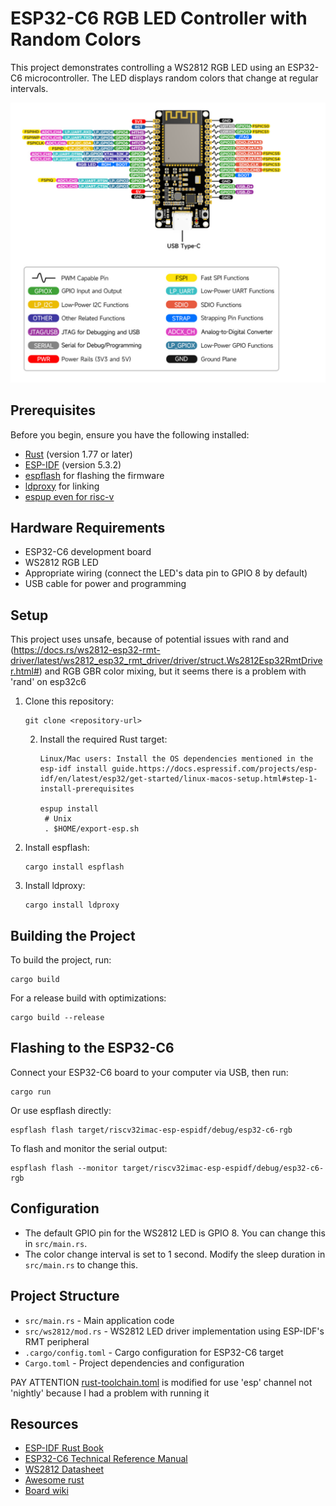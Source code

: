 # ESP32-C6 RGB LED Controller with Random Colors

This project demonstrates controlling a WS2812 RGB LED using an ESP32-C6 microcontroller. The LED displays random colors that change at regular intervals.

![img.png](img.png)

## Prerequisites

Before you begin, ensure you have the following installed:

- [Rust](https://www.rust-lang.org/tools/install) (version 1.77 or later)
- [ESP-IDF](https://docs.espressif.com/projects/esp-idf/en/latest/esp32c6/get-started/index.html) (version 5.3.2)
- [espflash](https://github.com/esp-rs/espflash) for flashing the firmware
- [ldproxy](https://github.com/esp-rs/embuild/tree/master/ldproxy) for linking
- [espup even for risc-v](https://docs.espressif.com/projects/rust/book/installation/riscv-and-xtensa.html)

## Hardware Requirements

- ESP32-C6 development board
- WS2812 RGB LED
- Appropriate wiring (connect the LED's data pin to GPIO 8 by default)
- USB cable for power and programming

## Setup

This project uses unsafe, because of potential issues with rand and (https://docs.rs/ws2812-esp32-rmt-driver/latest/ws2812_esp32_rmt_driver/driver/struct.Ws2812Esp32RmtDriver.html#)
and RGB GBR color mixing, but it seems there is a problem with 'rand' on esp32c6

1. Clone this repository:
   ```
   git clone <repository-url>
   ```

   2. Install the required Rust target:
      ```
      Linux/Mac users: Install the OS dependencies mentioned in the esp-idf install guide.https://docs.espressif.com/projects/esp-idf/en/latest/esp32/get-started/linux-macos-setup.html#step-1-install-prerequisites
  
      espup install
       # Unix
       . $HOME/export-esp.sh
      ```

3. Install espflash:
   ```
   cargo install espflash
   ```

4. Install ldproxy:
   ```
   cargo install ldproxy
   ```

## Building the Project

To build the project, run:

```
cargo build
```

For a release build with optimizations:

```
cargo build --release
```

## Flashing to the ESP32-C6

Connect your ESP32-C6 board to your computer via USB, then run:

```
cargo run
```

Or use espflash directly:

```
espflash flash target/riscv32imac-esp-espidf/debug/esp32-c6-rgb
```

To flash and monitor the serial output:

```
espflash flash --monitor target/riscv32imac-esp-espidf/debug/esp32-c6-rgb
```

## Configuration

- The default GPIO pin for the WS2812 LED is GPIO 8. You can change this in `src/main.rs`.
- The color change interval is set to 1 second. Modify the sleep duration in `src/main.rs` to change this.

## Project Structure

- `src/main.rs` - Main application code
- `src/ws2812/mod.rs` - WS2812 LED driver implementation using ESP-IDF's RMT peripheral
- `.cargo/config.toml` - Cargo configuration for ESP32-C6 target
- `Cargo.toml` - Project dependencies and configuration

PAY ATTENTION [rust-toolchain.toml](rust-toolchain.toml) is modified for use 'esp' channel not 'nightly' because I had a problem with running it 

## Resources

- [ESP-IDF Rust Book](https://docs.espressif.com/projects/rust/book/introduction.htm)
- [ESP32-C6 Technical Reference Manual](https://www.espressif.com/sites/default/files/documentation/esp32-c6_technical_reference_manual_en.pdf)
- [WS2812 Datasheet](https://cdn-shop.adafruit.com/datasheets/WS2812.pdf)
- [Awesome rust](https://github.com/esp-rs/awesome-esp-rust?tab=readme-ov-file)
- [Board wiki](https://www.waveshare.com/wiki/ESP32-C6-DEV-KIT-N8)